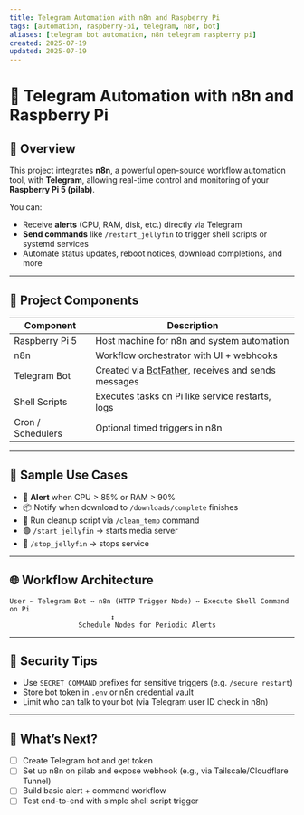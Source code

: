 ```yaml
---
title: Telegram Automation with n8n and Raspberry Pi
tags: [automation, raspberry-pi, telegram, n8n, bot]
aliases: [telegram bot automation, n8n telegram raspberry pi]
created: 2025-07-19
updated: 2025-07-19
---
```


# 🤖 Telegram Automation with n8n and Raspberry Pi

## 📝 Overview

This project integrates **n8n**, a powerful open-source workflow automation tool, with **Telegram**, allowing real-time control and monitoring of your **Raspberry Pi 5 (pilab)**.

You can:

- Receive **alerts** (CPU, RAM, disk, etc.) directly via Telegram  
- **Send commands** like `/restart_jellyfin` to trigger shell scripts or systemd services  
- Automate status updates, reboot notices, download completions, and more  

---

## 🧱 Project Components

| Component       | Description                                                                 |
|----------------|-----------------------------------------------------------------------------|
| Raspberry Pi 5 | Host machine for n8n and system automation                                  |
| n8n            | Workflow orchestrator with UI + webhooks                                    |
| Telegram Bot   | Created via [BotFather](https://t.me/BotFather), receives and sends messages |
| Shell Scripts  | Executes tasks on Pi like service restarts, logs                            |
| Cron / Schedulers | Optional timed triggers in n8n                                           |

---

## 🚦 Sample Use Cases

- 🔔 **Alert** when CPU > 85% or RAM > 90%  
- 📦 Notify when download to `/downloads/complete` finishes  
- 🧹 Run cleanup script via `/clean_temp` command  
- 🟢 `/start_jellyfin` → starts media server  
- 🔴 `/stop_jellyfin` → stops service  

---

## 🌐 Workflow Architecture

```
User ↔ Telegram Bot ↔ n8n (HTTP Trigger Node) ↔ Execute Shell Command on Pi
                         ↕
                 Schedule Nodes for Periodic Alerts
```

---

## 🔐 Security Tips

- Use `SECRET_COMMAND` prefixes for sensitive triggers (e.g. `/secure_restart`)  
- Store bot token in `.env` or n8n credential vault  
- Limit who can talk to your bot (via Telegram user ID check in n8n)  

---

## 🧰 What’s Next?

- [ ] Create Telegram bot and get token  
- [ ] Set up n8n on pilab and expose webhook (e.g., via Tailscale/Cloudflare Tunnel)  
- [ ] Build basic alert + command workflow  
- [ ] Test end-to-end with simple shell script trigger 